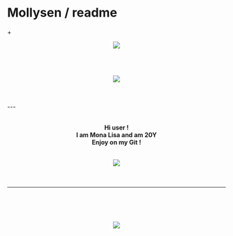 # Mollysen / readme
+<p align="center">
  <img src="https://im7.ezgif.com/tmp/ezgif-7-ce58d2aab831.jpg" >
</p>   
<br>
<br>
<p align="center">
<img src="https://github-readme-stats.vercel.app/api?username=Mollysen&show_icons=true&theme=tokyonight" >
</p>
<br>
<br>
---
<p align="center">
  <br>
  <strong>Hi user !<br>
  I am Mona Lisa and am 20Y<br>
  Enjoy on my Git !</strong> <br>
  <br>
  </strong>

<p align="center">
       <a href="https://discord.gg/3C9TUWDn">
       <img src="https://img.shields.io/static/v1?label=Discord&logo=Discord&message=Click%20Here&color=7289DA">
       </a>

<br>
<br>
<br>
</p>


---


<br>
<br>
<br>
<p align="center">
<img src="https://github-readme-stats.vercel.app/api/top-langs/?username=Mollysen&layout=compact&theme=tokyonight">
</p>
